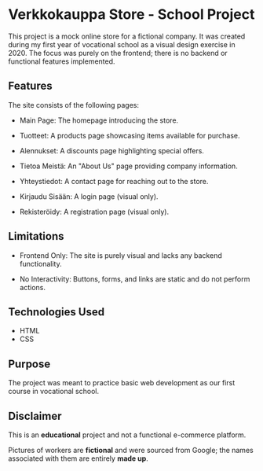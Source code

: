 # Verkkokauppa Store - School Project

This project is a mock online store for a fictional company. It was created during my first year of vocational school as a visual design exercise in 2020. The focus was purely on the frontend; there is no backend or functional features implemented.

## Features

The site consists of the following pages:

- Main Page: The homepage introducing the store.

- Tuotteet: A products page showcasing items available for purchase.

- Alennukset: A discounts page highlighting special offers.

- Tietoa Meistä: An "About Us" page providing company information.

- Yhteystiedot: A contact page for reaching out to the store.

- Kirjaudu Sisään: A login page (visual only).

- Rekisteröidy: A registration page (visual only).

## Limitations

- Frontend Only: The site is purely visual and lacks any backend functionality.

- No Interactivity: Buttons, forms, and links are static and do not perform actions.

## Technologies Used

- HTML
- CSS

## Purpose

The project was meant to practice basic web development as our first course in vocational school.

## Disclaimer

This is an **educational** project and not a functional e-commerce platform.

Pictures of workers are **fictional** and were sourced from Google; the names associated with them are entirely **made up**.
